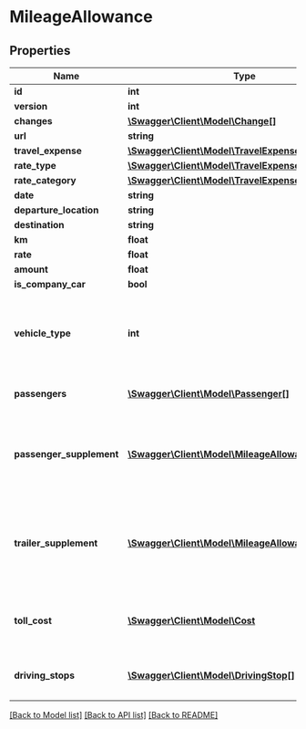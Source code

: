 # MileageAllowance

## Properties
Name | Type | Description | Notes
------------ | ------------- | ------------- | -------------
**id** | **int** |  | [optional] 
**version** | **int** |  | [optional] 
**changes** | [**\Swagger\Client\Model\Change[]**](Change.md) |  | [optional] 
**url** | **string** |  | [optional] 
**travel_expense** | [**\Swagger\Client\Model\TravelExpense**](TravelExpense.md) |  | [optional] 
**rate_type** | [**\Swagger\Client\Model\TravelExpenseRate**](TravelExpenseRate.md) |  | [optional] 
**rate_category** | [**\Swagger\Client\Model\TravelExpenseRateCategory**](TravelExpenseRateCategory.md) |  | [optional] 
**date** | **string** |  | 
**departure_location** | **string** |  | 
**destination** | **string** |  | 
**km** | **float** |  | [optional] 
**rate** | **float** |  | [optional] 
**amount** | **float** |  | [optional] 
**is_company_car** | **bool** |  | [optional] 
**vehicle_type** | **int** | The corresponded number for the vehicleType. Default value &#x3D; 0. | [optional] 
**passengers** | [**\Swagger\Client\Model\Passenger[]**](Passenger.md) | Link to individual passengers. | [optional] 
**passenger_supplement** | [**\Swagger\Client\Model\MileageAllowance**](MileageAllowance.md) | Passenger mileage allowance associated with this mileage allowance. | [optional] 
**trailer_supplement** | [**\Swagger\Client\Model\MileageAllowance**](MileageAllowance.md) | Trailer mileage allowance supplement associated with this mileage allowance. | [optional] 
**toll_cost** | [**\Swagger\Client\Model\Cost**](Cost.md) | Toll cost associated with this mileage allowance. | [optional] 
**driving_stops** | [**\Swagger\Client\Model\DrivingStop[]**](DrivingStop.md) | Link to individual mileage stops. | [optional] 

[[Back to Model list]](../README.md#documentation-for-models) [[Back to API list]](../README.md#documentation-for-api-endpoints) [[Back to README]](../README.md)



